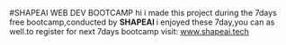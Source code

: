 
#SHAPEAI WEB DEV BOOTCAMP
hi  i made this project during the 7days free bootcamp,conducted by <b> SHAPEAI </b>
i enjoyed these 7day,you can as well.to register for next 7days bootcamp visit:
www.shapeai.tech
